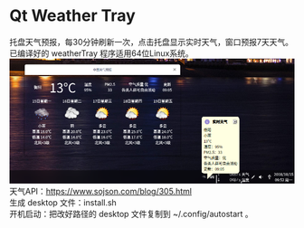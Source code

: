 # Qt Weather Tray
托盘天气预报，每30分钟刷新一次，点击托盘显示实时天气，窗口预报7天天气。  
已编译好的 weatherTray 程序适用64位Linux系统。  
![alt](preview.png)
天气API：https://www.sojson.com/blog/305.html  
生成 desktop 文件：install.sh  
开机启动：把改好路径的 desktop 文件复制到 ~/.config/autostart 。